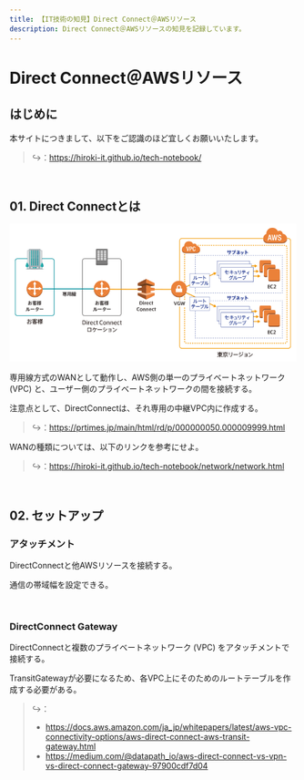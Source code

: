 ```yaml
---
title: 【IT技術の知見】Direct Connect＠AWSリソース
description: Direct Connect＠AWSリソースの知見を記録しています。
---
```


# Direct Connect＠AWSリソース

## はじめに

本サイトにつきまして、以下をご認識のほど宜しくお願いいたします。

> ↪️：https://hiroki-it.github.io/tech-notebook/

<br>

## 01. Direct Connectとは

![direct-connect](https://raw.githubusercontent.com/hiroki-it/tech-notebook-images/master/images/direct-connect.png)

専用線方式のWANとして動作し、AWS側の単一のプライベートネットワーク (VPC) と、ユーザー側のプライベートネットワークの間を接続する。

注意点として、DirectConnectは、それ専用の中継VPC内に作成する。

> ↪️：https://prtimes.jp/main/html/rd/p/000000050.000009999.html

WANの種類については、以下のリンクを参考にせよ。

> ↪️：https://hiroki-it.github.io/tech-notebook/network/network.html

<br>

## 02. セットアップ

### アタッチメント

DirectConnectと他AWSリソースを接続する。

通信の帯域幅を設定できる。

<br>

### DirectConnect Gateway

DirectConnectと複数のプライベートネットワーク (VPC) をアタッチメントで接続する。

TransitGatewayが必要になるため、各VPC上にそのためのルートテーブルを作成する必要がある。

> ↪️：
>
> - https://docs.aws.amazon.com/ja_jp/whitepapers/latest/aws-vpc-connectivity-options/aws-direct-connect-aws-transit-gateway.html
> - https://medium.com/@datapath_io/aws-direct-connect-vs-vpn-vs-direct-connect-gateway-97900cdf7d04

<br>
